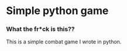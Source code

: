 # Simple python game

### What the fr*ck is this??
This is a simple combat game I wrote in python.

###